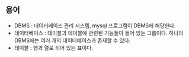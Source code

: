 ## 용어
- DBMS : 데이터베이스 관리 시스템, mysql 프로그램이 DBMS에 해당한다.
- 데이터베이스 : 테이블과 테이블에 관련된 기능들이 들어 있는 그룹이다. 하나의 DBMS에는 여러 개의 데이터베이스가 존재할 수 있다.
- 테이블 : 행과 열로 되어 있는 표이다.

